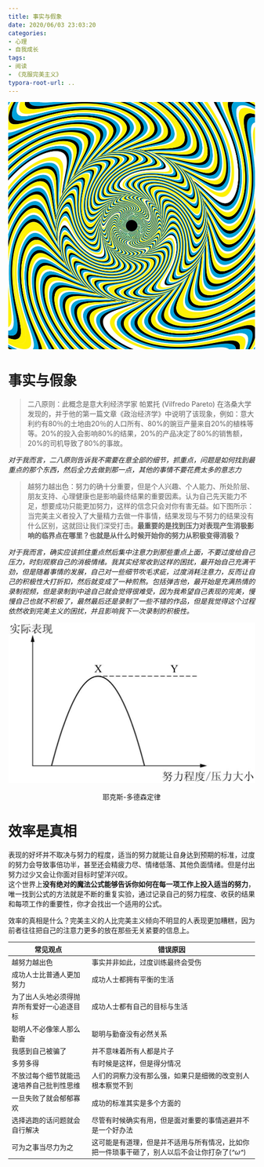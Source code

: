 ```yaml
---
title: 事实与假象
date: 2020/06/03 23:03:20
categories:
- 心理
- 自我成长
tags:
- 阅读
- 《克服完美主义》
typora-root-url: ..
---
```


![image](/assets/images/25.jpg)
# 事实与假象
> 二八原则：此概念是意大利经济学家 帕累托 (Vilfredo Pareto) 在洛桑大学发现的，并于他的第一篇文章《政治经济学》中说明了该现象，例如：意大利约有80％的土地由20％的人口所有、80%的豌豆产量来自20%的植株等等。20%的投入会影响80%的结果，20%的产品决定了80%的销售额，20%的司机导致了80%的事故。

*对于我而言，二八原则告诉我不需要在意全部的细节，抓重点，问题是如何找到最重点的那个东西，然后全力去做到那一点，其他的事情不要花费太多的意志力*

<!--more-->

> 越努力越出色：努力的确十分重要，但是个人兴趣、个人能力、所处阶层、朋友支持、心理健康也是影响最终结果的重要因素。认为自己先天能力不足，想要成功只能更加努力，这样的信念只会对你有害无益。如下图所示：当完美主义者投入了大量精力去做一件事情，结果发现与不努力的结果没有什么区别，这就回让我们深受打击。**最重要的是找到压力对表现产生消极影响的临界点在哪里？也就是从什么时候开始你的努力从积极变得消极？**

*对于我而言，确实应该抓住重点然后集中注意力到那些重点上面，不要过度给自己压力，时刻观察自己的消极情绪。我其实经常收到这样的困扰，最开始自己充满干劲，但是随着事情的发展，自己对一些细节吹毛求疵，过度消耗注意力，反而让自己的积极性大打折扣，然后就变成了一种煎熬。包括弹吉他，最开始是充满热情的录制视频，但是录制到中途自己就会觉得很难受，因为我希望自己表现的完美，慢慢自己也就不积极了，最然最后还是录制了一些不错的作品，但是我觉得这个过程依然收到完美主义的困扰，并且影响我下一次录制的积极性。*

![耶克斯-多德森定律](/assets/images/22.jpeg)
<center>耶克斯-多德森定律</center>


# 效率是真相

表现的好坏并不取决与努力的程度，适当的努力就能让自身达到预期的标准，过度的努力会导致事倍功半，甚至还会精疲力尽、情绪低落、其他负面情绪。但是付出努力过少又会让你面对目标时望洋兴叹。  
这个世界上**没有绝对的魔法公式能够告诉你如何在每一项工作上投入适当的努力**，唯一找到公式的方法就是不断的重复实验，通过记录自己的努力程度、收获的结果和每项工作的重要性，你才会找出一个适用的公式。

效率的真相是什么？完美主义的人比完美主义倾向不明显的人表现更加糟糕，因为前者往往把自己的注意力更多的放在那些无关紧要的信息上。

|常见观点|错误原因|
|------|------|
|越努力越出色|事实并非如此，过度训练最终会受伤|
|成功人士比普通人更加努力|成功人士都拥有平衡的生活|
|为了出人头地必须得抛弃所有爱好一心追逐目标|成功人士都有自己的目标与生活|
|聪明人不必像笨人那么勤奋|聪明与勤奋没有必然关系|
|我感到自己被骗了|并不意味着所有人都是片子|
|多劳多得|有时候是这样，但是得分情况|
|不放过每个细节就能迅速培养自己批判性思维|人们的洞察力没有那么强，如果只是细微的改变别人根本察觉不到|
|一旦失败了就会郁郁寡欢|成功的标准其实是多个方面的|
|选择逃跑的话问题就会自行解决|尽管有时候确实有用，但是面对重要的事情逃避并不是一个好办法|
|可为之事当尽力为之|这可能是有道理，但是并不适用与所有情况，比如你把一件琐事干砸了，别人以后不会让你打杂了(*^ω^*)|
